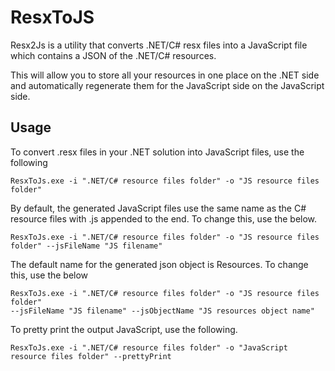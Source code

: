 ResxToJS
========

Resx2Js is a utility that converts .NET/C# resx files into a JavaScript file which contains 
a JSON of the .NET/C# resources.

This will allow you to store all your resources in one place on the .NET side and automatically regenerate them for the JavaScript side
on the JavaScript side.

## Usage

To convert .resx files in your .NET solution into JavaScript files, use the following

```
ResxToJs.exe -i ".NET/C# resource files folder" -o "JS resource files folder"
```

By default, the generated JavaScript files use the same name as the C# resource files with .js appended to 
the end. To change this, use the below. 

```
ResxToJs.exe -i ".NET/C# resource files folder" -o "JS resource files folder" --jsFileName "JS filename"
```

The default name for the generated json object is Resources. To change this, use the below

```
ResxToJs.exe -i ".NET/C# resource files folder" -o "JS resource files folder" 
--jsFileName "JS filename" --jsObjectName "JS resources object name"
```

To pretty print the output JavaScript, use the following.

```
ResxToJs.exe -i ".NET/C# resource files folder" -o "JavaScript resource files folder" --prettyPrint
```





